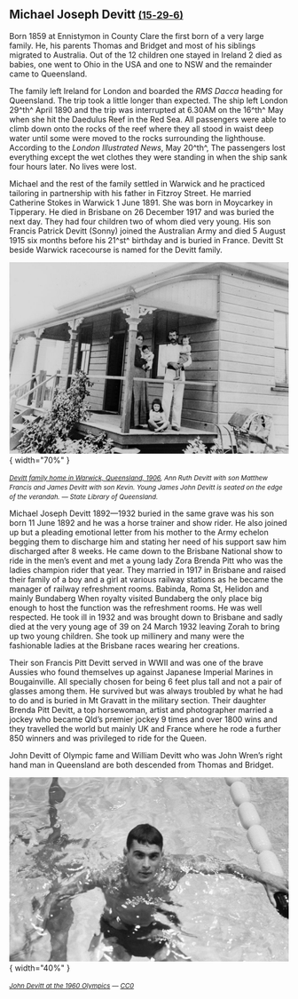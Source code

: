 ## Michael Joseph Devitt <small>[(15‑29‑6)](https://brisbane.discovereverafter.com/profile/31902992 "Go to Memorial Information" )</small>  

Born 1859 at Ennistymon in County Clare the first born of a very large family. He, his parents Thomas and Bridget and most of his siblings migrated to Australia. Out of the 12 children one stayed in Ireland 2 died as babies, one went to Ohio in the USA and one to NSW and the remainder came to Queensland. 

The family left Ireland for London and boarded the *RMS Dacca* heading for Queensland. The trip took a little longer than expected. The ship left London 29^th^ April 1890 and the trip was interrupted at 6.30AM on the 16^th^ May when she hit the Daedulus Reef in the Red Sea. All passengers were able to climb down onto the rocks of the reef where they all stood in waist deep water until some were moved to the rocks surrounding the lighthouse. According to the *London Illustrated News*, May 20^th^, The passengers lost everything except the wet clothes they were standing in when the ship sank four hours later. No lives were lost. 

Michael and the rest of the family settled in Warwick and he practiced tailoring in partnership with his father in Fitzroy Street. He married Catherine Stokes in Warwick 1 June 1891. She was born in Moycarkey in Tipperary. He died in Brisbane on 26 December 1917 and was buried the next day. They had four children two of whom died very young. His son Francis Patrick Devitt (Sonny) joined the Australian Army and died 5 August 1915 six months before his 21^st^ birthday and is buried in France. Devitt St beside Warwick racecourse is named for the Devitt family.

![Devitt family home in Warwick, Queensland, 1906](../assets/devitt-family-warwick-1906.jpg){ width="70%" }  

*<small>[Devitt family home in Warwick, Queensland, 1906](http://onesearch.slq.qld.gov.au/permalink/f/1upgmng/slq_alma21218531370002061), Ann Ruth Devitt with son Matthew Francis and James Devitt with son Kevin. Young James John Devitt is seated on the edge of the verandah. — State Library of Queensland.</small>*

Michael Joseph Devitt 1892—1932 buried in the same grave was his son born 11 June 1892 and he was a horse trainer and show rider. He also joined up but a pleading emotional letter from his mother to the Army echelon begging them to discharge him and stating her need of his support saw him discharged after 8 weeks. He came down to the Brisbane National show to ride in the men’s event and met a young lady Zora Brenda Pitt who was the ladies champion rider that year. They married in 1917 in Brisbane and raised their family of a boy and a girl at various railway stations as he became the manager of railway refreshment rooms. Babinda, Roma St, Helidon and mainly Bundaberg When royalty visited Bundaberg the only place big enough to host the function was the refreshment rooms. He was well respected. He took ill in 1932 and was brought down to Brisbane and sadly died at the very young age of 39 on 24 March 1932 leaving Zorah to bring up two young children. She took up millinery and many were the fashionable ladies at the Brisbane races wearing her creations.

Their son Francis Pitt Devitt served in WWII and was one of the brave Aussies who found themselves up against Japanese Imperial Marines in Bougainville. All specially chosen for being 6 feet plus tall and not a pair of glasses among them. He survived but was always troubled by what he had to do and is buried in Mt Gravatt in the military section. Their daughter Brenda Pitt Devitt, a top horsewoman, artist and photographer married a jockey who became Qld’s premier jockey 9 times and over 1800 wins and they travelled the world but mainly UK and France where he rode a further 850 winners and was privileged to ride for the Queen.

John Devitt of Olympic fame and William Devitt who was John Wren’s right hand man in Queensland are both descended from Thomas and Bridget. 

![John Devitt at the 1960 Olympics](../assets/john-devitt-1960-Olympics.jpg){ width="40%" }  

*<small>[John Devitt at the 1960 Olympics](https://en.wikipedia.org/wiki/John_Devitt) — [CC0](https://creativecommons.org/publicdomain/zero/1.0/deed.en)</small>*
